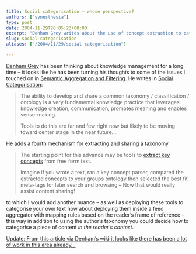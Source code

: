 ```yaml
---
title: Social categorisation – whose perspective?
authors: ["synesthesia"]
type: post
date: 2004-11-29T20:05:23+00:00
excerpt: "Denham Grey writes about the use of concept extraction to categorise text - I add the nuance of applying this in the reader's context rather than the writer's."
slug: social-categorisation 
aliases: ["/2004/11/29/social-categorisation"]

---
```

[Denham Grey][1] has been thinking about knowledge management for a long time &#8211; it looks like he has been turning his thoughts to some of the issues I touched on in [Semantic Aggregation and Filtering][2]. He writes in [Social Categorisation][3]:

<blockquote cite="https://denham.typepad.com/km/2004/11/social_categori.html">
  <p>
    The ability to develop and share a common taxonomy / classification / ontology is a very fundamental knowledge practice that leverages knowledge creation, communication, promotes meaning and enables sense-making.
  </p>
  
  <p>
    Tools to do this are far and few right now but likely to be moving toward center stage in the near future&#8230;
  </p>
</blockquote>

He adds a fourth mechanism for extracting and sharing a taxonomy 

<blockquote cite="https://denham.typepad.com/km/2004/11/social_categori.html">
  <p>
    The starting point for this advance may be tools to <a href="https://www.voght.com/cgi-bin/pywiki?ConceptExtraction">extract key concepts</a> from free form text.
  </p>
  
  <p>
    Imagine if you wrote a text, ran a key concept parser, compared the extracted concepts to your groups ontology then selected the best fit meta-tags for later search and browsing &#8211; Now that would really assist content sharing!
  </p>
</blockquote>

to which I would add another nuance &#8211; as well as deploying these tools to categorise your own text how about deploying them inside a feed aggregator with mapping rules based on the reader&#8217;s frame of reference &#8211; this way in addition to using the author&#8217;s taxonomy you could decide how to categorise a piece of content _in the reader&#8217;s context_.

<ins datetime="2004-10-29T21:12:39-0:00">Update: From this <a href="https://orgwis.gmd.de/projects/Coins/ConceptIndex.html">article</a> via <a href="https://www.voght.com/cgi-bin/pywiki?ConceptExtraction">Denham&#8217;s wiki</a> it looks like there has been a lot of work in this area already&#8230;</ins>

 [1]: https://denham.typepad.com/
 [2]: https://www.synesthesia.co.uk/blog/archives/2004/11/24/semantic-aggregation-and-filtering/
 [3]: https://denham.typepad.com/km/2004/11/social_categori.html